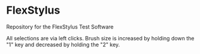# FlexStylus
Repository for the FlexStylus Test Software

All selections are via left clicks. Brush size is increased by holding down the "1" key and decreased by holding the "2" key.
